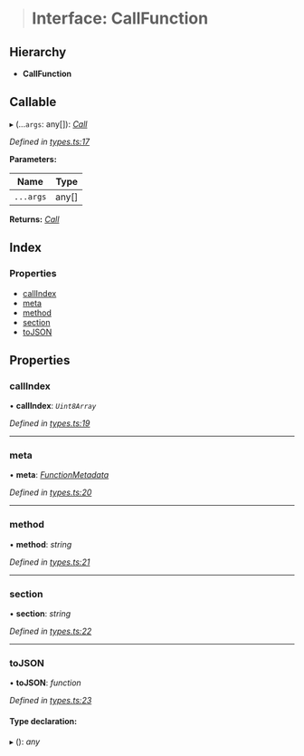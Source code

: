 > # Interface: CallFunction

## Hierarchy

* **CallFunction**

## Callable

▸ (...`args`: any[]): *[Call](../classes/_primitive_generic_call_.call.md)*

*Defined in [types.ts:17](https://github.com/polkadot-js/api/blob/2e109ba/packages/types/src/types.ts#L17)*

**Parameters:**

Name | Type |
------ | ------ |
`...args` | any[] |

**Returns:** *[Call](../classes/_primitive_generic_call_.call.md)*

## Index

### Properties

* [callIndex](_types_.callfunction.md#callindex)
* [meta](_types_.callfunction.md#meta)
* [method](_types_.callfunction.md#method)
* [section](_types_.callfunction.md#section)
* [toJSON](_types_.callfunction.md#tojson)

## Properties

###  callIndex

• **callIndex**: *`Uint8Array`*

*Defined in [types.ts:19](https://github.com/polkadot-js/api/blob/2e109ba/packages/types/src/types.ts#L19)*

___

###  meta

• **meta**: *[FunctionMetadata](../classes/_metadata_v1_calls_.functionmetadata.md)*

*Defined in [types.ts:20](https://github.com/polkadot-js/api/blob/2e109ba/packages/types/src/types.ts#L20)*

___

###  method

• **method**: *string*

*Defined in [types.ts:21](https://github.com/polkadot-js/api/blob/2e109ba/packages/types/src/types.ts#L21)*

___

###  section

• **section**: *string*

*Defined in [types.ts:22](https://github.com/polkadot-js/api/blob/2e109ba/packages/types/src/types.ts#L22)*

___

###  toJSON

• **toJSON**: *function*

*Defined in [types.ts:23](https://github.com/polkadot-js/api/blob/2e109ba/packages/types/src/types.ts#L23)*

#### Type declaration:

▸ (): *any*